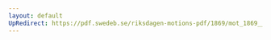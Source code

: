 ```yaml
---
layout: default
UpRedirect: https://pdf.swedeb.se/riksdagen-motions-pdf/1869/mot_1869__ak__00280.pdf
---
```

